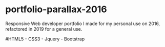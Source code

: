 # portfolio-parallax-2016
Responsive Web developer portfolio I made for my personal use on 2016, refactored in 2019 for a general use.

#HTML5 - CSS3 - Jquery - Bootstrap

